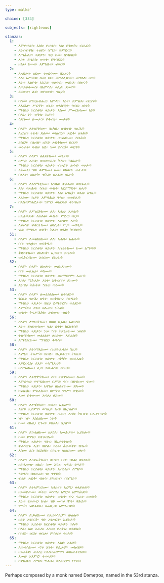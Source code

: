 ```yaml
---
type: malkəʾ

chaine: [334]

subjects: [righteous]

stanzas:
  1:
    - እምዮሐንስ፡ እስከ፡ ዮሐንስ፡ ለለ፡ ይገውሕ፡ ብሔር፨
    - አንብብዋኬ፡ ተዐይነ፡ ሰማይ፡ ወምድር፨
    - ለማሕሌተ፡ ጻድቃን፡ ዛቲ፡ ከመ፡ ስንክሳር፨
    - አኮኑ፡ ይኄይስ፡ ወጥቀ፡ ይትበደር፨
    - ዘልፋ፡ ክሡት፡ እምክቡት፡ ፍቅር፨
  2:
    - ለጻድቃን፡ ዕደው፡ ንወድሶሙ፡ በእሪና፨
    - እለ፡ አሥመዩ፡ ስመ፡ በበ፡ መዋዕሊሆሙ፡ መዋዕለ፡ ዜና፨
    - እንዘ፡ አልቦቱ፡ አእጋረ፡ ወጽንፈ፡ መልክእ፡ ሰኰና፨
    - ለወድሶቶሙሰ፡ በአምሳለ፡ ቀሊል፡ ደመና፨
    - ይረውጽ፡ ልብ፡ ወየዐውድ፡ ኅሊና፨
  3:
    - በስመ፡ እግዚአብሔር፡ አምላክ፡ እንተ፡ አምጽአ፡ ብርሃነ፨
    - ለአርእዮ፡ ሥርዓት፡ ዐቢይ፡ ወለከሢተ፡ ግብር፡ ዘኮነ፨
    - ማኅበረ፡ ክርስቶስ፡ ጻድቃን፡ እስመ፡ ሥመርኩክሙ፡ አነ፨
    - በሉኒ፡ ነዓ፡ ወትሉ፡ ኪያነ፨
    - ኅድጎሙ፡ ለሙታን፡ ይቅብሩ፡ ሙታነ፨
  4:
    - ሰላም፡ ለፅንሰትክሙ፡ በሩካቤ፡ ሰብሳብ፡ ንጹሕ፨
    - ለረኪበ፡ ተስፋ፡ ድልው፡ ወለዕሤተ፡ ጽድቅ፡ ጽኑሕ፨
    - ማኅበረ፡ ክርስቶስ፡ ጻድቃን፡ ዘክፍልክሙ፡ ስቡሕ፨
    - ይስርቅ፡ በልብየ፡ ዘሕገ፡ ጽድቅክሙ፡ በርህ፨
    - መንፈቀ፡ ሳብዕ፡ እድ፡ ከመ፡ ይስርቅ፡ ወርኅ፨
  5:
    - ሰላም፡ ሰላም፡ ለልደትክሙ፡ መንታ፨
    - ዘሥጋ፡ አሐቲ፡ ወዘመንፈስ፡ ቅዱስ፡ ካልእታ፨
    - ማኅበረ፡ ክርስቶስ፡ ጻድቃን፡ ብዙኃን፡ ሐሳብ፡ ወጾታ፨
    - አቅሙኒ፡ ኀበ፡ ቆምክሙ፡ አመ፡ ይከውን፡ ሐተታ፨
    - በዕለተ፡ ዕለታት፡ ዋሕድ፡ ዘአልቦ፡ ሳኒታ፨
  6:
    - ሰላም፡ ለአስማቲክሙ፡ እንበለ፡ ተፈልጦ፡ ወኵፋሌ፨
    - እለ፡ ተጽሕፋ፡ ኅቡረ፡ ውስተ፡ አርያማዊት፡ ጽሌ፨
    - ማኅበረ፡ ክርስቶስ፡ ጻድቃን፡ እለ፡ እገሊት፡ ወእለ፡ እገሌ፨
    - አዕድው፡ ኪያየ፡ እምባሕረ፡ ትካዝ፡ ወወይሌ፨
    - በአስተምሕሮታት፡ ዓሥር፡ ወአርባዕ፡ ትንባሌ፨
  7:
    - ሰላም፡ ለሥዕርትክሙ፡ ለለ፡ አሐቲ፡ አሐቲ፨
    - ዘኢትወድቅ፡ ለዝሉፉ፡ ውስተ፡ ምድር፡ ዛቲ፨
    - ማኅበረ፡ ክርስቶስ፡ ጻድቃን፡ አዝዝዋ፡ ላቲ፨
    - ለነፍስየ፡ ፍቅርትክሙ፡ ለባሲተ፡ ሥጋ፡ መዋቲ፨
    - ፍሬ፡ ምግባረ፡ ጽድቅ፡ ትለድ፡ ወአኮ፡ ትበስቲ፨
  51:
    - ሰላም፡ ለመልክእክሙ፡ ለለ፡ አሐዱ፡ አሐዱ፨
    - በበ፡ ኍላቌሁ፡ ወፍቅዱ፨
    - ማኅበረ፡ ክርስቶስ፡ ጻድቃን፡ ለኂሩትክሙ፡ ከመ፡ ልማዱ፨
    - ቅድሳተክሙ፡ ለከለባት፡ ኢተሀቡ፡ ይኂዱ፨
    - ወባሕርየክሙ፡ አኅርው፡ ይኪዱ፨
  52:
    - ሰላም፡ ሰላም፡ ለኵሎን፡ መልክእክሙ፨
    - በበ፡ መሌሊቱ፡ ወስሙ፨
    - ማኅበረ፡ ክርስቶስ፡ ጻድቃን፡ ወዘማርያም፡ እሙ፨
    - እክለ፡ ማሕሌት፡ እንተ፡ አቅረብኩ፡ ለክሙ፨
    - እንበለ፡ ትሕትቱ ኅቡረ፡ ጣዕሙ፨
  53:
    - ሰላም፡ ሰላም፡ ለመልክእክሙ፡ ዘተከድነ፨
    - ገርዜነ፡ ንጽሕ፡ ጽጉየ፡ ወዘቅድስና፡ ሰንዱነ፨
    - ማኅበረ፡ ጻድቃን፡ በሉኒ፡ ድሜጥሮስ፡ ወልድነ፨
    - ለምንትኑ፡ እንዘ፡ ሀሎናከ፡ ንሕነ፨
    - ውስተ፡ ትፍሥሕትከ፡ ታበውዕ፡ ኀዘነ፨
  56:
    - ሰላም፡ ለግንዘትክሙ፡ በዘዘ፡ ዚአሁ፡ አልባስ፨
    - እንዘ፡ ይላህውክሙ፡ ላሐ፡ ደቂቀ፡ ክርስቶስ፨
    - ማኅበረ፡ ጻድቃን፡ ንዑ፡ ኀበ፡ ትጸንሐክሙ፡ ነፍስ፨
    - ተጽዒነክሙ፡ መልዕልተ፡ ጸዐድው፡ አፍራስ፨
    - እማኅደርክሙ፡ ማኅደር፡ ቅዱስ፨
  58:
    - ሰላም፡ ለትንሣኤክሙ፡ በዘይትፈቀድ፡ ጊዜ፨
    - ለነሢአ፡ ትፍሥት፡ ክቡድ፡ ዘኢይቀርቦ፡ ትካዜ፨
    - ማኅበረ፡ ክርስቶስ፡ ጻድቃን፡ ዘትካት፡ ወዘይእዜ፨
    - አይድዑኒኬ፡ ለአይ፡ ወለማእዜ፨
    - ዘሰማዕክሙ፡ ሊተ፡ ይውሕዝ፡ ተከዜ፨
  59:
    - ሰላም፡ ለቀዊሞትክሙ፡ ሶበ፡ ተጸዋዕክሙ፡ ስመ፨
    - እምድኅረ፡ ተንሣእክሙ፡ በሥጋ፡ ኀበ፡ በድንክሙ፡ ኖመ፨
    - ማኅበረ፡ ጻድቃን፡ አባግዕ፡ ዘአልብክሙ፡ ድካመ፨
    - ክፍሉኒኬ፡ ምስሌክሙ፡ በየማነ፡ ንጉሥ፡ ቀዊመ፨
    - አመ፡ ይቀውሙ፡ አጣሌ፡ ፀጋመ፨
  60:
    - ሰላም፡ ለዕሤትክሙ፡ ዘዐይን፡ ኢርእዮ፨
    - እዝን፡ ኢስምዖ፡ ወኅሊና፡ ልብ፡ ዘኢኀለዮ፨
    - ማኅበረ፡ ክርስቶስ፡ ጻድቃን፡ ኪያሁ፡ እስከ፡ ትሁቡኒ፡ በኢያንክዮ፨
    - ነዮ፡ ነዮ፡ እስእለክሙ፡ ነዮ፨
    - ከመ፡ ብእሲ፡ ርኁብ፡ ይስእል፡ ሲሳዮ፨
  61:
    - ሰላም፡ ለኍልቌክሙ፡ ዘእጓለ፡ እመሕያው፡ ኢይክሎ፨
    - ከመ፡ ይንግር፡ በተሀብሎ፨
    - ማኅበረ፡ ጻድቃን፡ ኅቡረ፡ በኢታንትሎ፨
    - ተራኅርኁ፡ ሊተ፡ በኵሉ፡ ተረፈ፡ ሕይወትየ፡ ኵሎ፨
    - እስመ፡ ልበ፡ ክርስቶስ፡ ርኅሩኅ፡ ላዕሌክሙ፡ ሀሎ፨
  62:
    - ሰላም፡ ለረድኤትክሙ፡ ውስተ፡ ቤተ፡ ባዕል፡ ወነዳይ፨
    - ዘይሔውጽ፡ ዘልፈ፡ ከመ፡ እግረ፡ ጽዱል፡ ፀሓይ፨
    - ማኅበረ፡ ክርስቶስ፡ ጻድቃን፡ አብዕልተ፡ ሰማይ፨
    - ኅድጉሰ፡ በዘመጠነ፡ ዝ፡ ንዋይ፨
    - ብዕለ፡ ጽድቅ፡ ብዙኅ፡ ይትረከብ፡ በሰማይ፨
  63:
    - ሰላም፡ ለተኣምሪክሙ፡ ለሕዝበ፡ አረሚ፡ ወአይሁድ፨
    - ዘይመይጦሙ፡ ወትረ፡ መንገለ፡ አሚን፡ እምካሕድ፨
    - ማኅበረ፡ ክርስቶስ፡ ጻድቃን፡ ውስተ፡ ፍና፡ ኄራን፡ ዘመድ፨
    - እንዘ፡ የሐውር፡ ኵሉ፡ ኀበ፡ መካነ፡ ሞት፡ ዋሕድ፨
    - ምንት፡ ፍድፉዴሁ፡ ለጠቢብ፡ እምአብድ፨
  64:
    - ሰላም፡ ለህላዌክሙ፡ በኢየሩሳሌም፡ ዘላዕሉ፨
    - ዐይነ፡ አንስርት፡ ኀበ፡ አንጽሮቶ፡ ኢይክሉ፨
    - ማኅበረ፡ ኢየሱስ፡ ክርስቶስ፡ ጻድቃን፡ ክሉ፨
    - በሉኒ፡ ለለ፡ አሐዱ፡ እስመ፡ ይረትዕ፡ ወይደሉ፨
    - በከዊነ፡ ዐርከ፡ ወቢጽ፡ ምስሌነ፡ ተሀሉ፨
  65:
    - ማኅበረ፡ ክርስቶስ፡ ጻድቃን፡ አልቦ፡ አልቦ፨
    - ለውዳሴክሙ፡ ኆፃ፡ እንተ፡ ይፌጽም፡ መክብቦ፨
    - ዘይፈቅድ፡ ብእሲ፡ በአስተሐምሞ፡ ወበአስተርክቦ፨
    - እመሰ፡ አእምሮ፡ ተውህቦ፨
    - ከዋክብተ፡ ሰማይ፡ ኍልቈ፡ ወለዝናም፡ ነጥቦ፨
---
```

Perhaps composed by a monk named Dəmeṭros, named in the 53rd stanza.